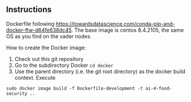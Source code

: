 ## Instructions

Dockerfile following https://towardsdatascience.com/conda-pip-and-docker-ftw-d64fe638dc45. The base image is centos 8.4.2105, the same OS as you find on the vader nodes.

How to create the Docker image:

1. Check out this git repository
2. Go to the subdirectory Docker `cd docker`
3. Use the parent directory (i.e. the git root directory) as the docker build context. Execute 


`sudo docker image build -f Dockerfile-development -t ai-4-food-security ..`
